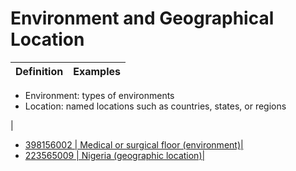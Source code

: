 # Environment and Geographical Location

Definition| Examples  
---|---  
  
  * Environment: types of environments
  * Location: named locations such as countries, states, or regions

| 

  * [ 398156002 | Medical or surgical floor (environment)|](http://snomed.info/id/398156002 "398156002 | Medical or surgical floor \(environment\) |")
  * [ 223565009 | Nigeria (geographic location)|](http://snomed.info/id/223565009 "223565009 | Nigeria \(geographic location\) |")

